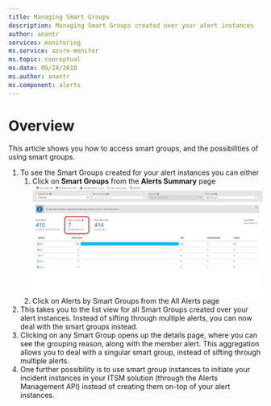 ```yaml
---
title: Managing Smart Groups
description: Managing Smart Groups created over your alert instances
author: anantr
services: monitoring
ms.service: azure-monitor
ms.topic: conceptual
ms.date: 09/24/2018
ms.author: anantr
ms.component: alerts
---
```


# Overview 
This article shows you how to access smart groups, and the possibilities of using smart groups.
1.	To see the Smart Groups created for your alert instances you can either
     1.	Click on **Smart Groups** from the **Alerts Summary** page    
    ![Monitoring](./media/monitoring-alerts-managing-smart-groups/sg-alerts-summary.jpg)
     2.	Click on Alerts by Smart Groups from the All Alerts page
2.	This takes you to the list view for all Smart Groups created over your alert instances. Instead of sifting through multiple alerts, you can now deal with the smart groups instead.
3.	Clicking on any Smart Group opens up the details page, where you can see the grouping reason, along with the member alert. This aggregation allows you to deal with a singular smart group, instead of sifting through multiple alerts.
4.	One further possibility is to use smart group instances to initiate your incident instances in your ITSM solution (through the Alerts Management API) instead of creating them on-top of your alert instances.
